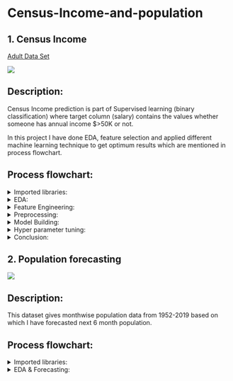 # Census-Income-and-population
## 1. Census Income
[Adult Data Set](https://archive.ics.uci.edu/ml/datasets/adult)

<img src="https://th.bing.com/th/id/R.552dedf6558abb339fee0e3761352307?rik=Y7fvnO3L7IE0sg&riu=http%3a%2f%2ffreedomandprosperity.org%2fwp-content%2fuploads%2f2015%2f09%2fCensus-Income-600x390.jpg&ehk=qXkQhqDZdZANcrKBulbhzpVdkcCBN3zUsG%2bq4VGPDcg%3d&risl=&pid=ImgRaw&r=0" />

## Description:
Census Income prediction is part of Supervised learning (binary classification) where target column (salary) contains the values whether someone has annual income $>50K or not. 

In this project I have done EDA, feature selection and applied different machine learning technique to get optimum results which are mentioned in process flowchart.

## Process flowchart:

<details>
    <summary>Imported libraries:</summary>
  
### For EDA and preprocessing
  
1.  numpy (for mathematical calculation)<br>
2.  pandas (for data importing and manipulation in the form of DataFrame)<br>
3.  matplotib.pyplot (for data visualization)<br>
4.  seaborn (for data visualization)<br>
5.  OrdinalEncoder (for encoding ordinal categorical column)<br>
6.  OneHotEncoder (for encoding nominal categorical column)
7.  StandardScaler (for scaling)<br>
8.  PolynomialFeatures (for polynomial logistic regression)<br>
9.  ColumnTransformer (to pipeline the preprocessing part)<br>
10. make_pipeline (to pipeline the model building part in less time)<br>
11. RandomOverSampler (to handle imbalanced dataset)
12. train_test_split (for splitting dataset into training and testing)<br>
13. cross_val_score (for cross validation)
  
### For model building

14. LogisticRegression<br>
15. KNeighborsClassifier<br>
16. RandomForestClassifier<br> 
17. VotingClassifier<br>
18. BaggingClassifier<br>
19. StackingClassifier<br>
20. GradientBoostingClassifier<br>
21. SVC
  
### For hyperparameter tuning
  
22. RandomizedSearchCV<br>
23. GridSearchCV<br>
  
## For accuracy measurement
  
24. confusion_matrix<br>
25. plot_confusion_matrix<br>
26. classification_report
 

</details>
<details>
    <summary>EDA:</summary>
1. Null value Analysis<br>
2. Outlier Analysis<br>
3. Plotting data to get insight
 </details> 
 <details>
    <summary>Feature Engineering:</summary>
1. Feature Selection (correlation and IV analysis)<br>
 </details> 
 
<details>
    <summary>Preprocessing:</summary>
  1. Scaling the dataset for some specific model linke knn<br>
  2. Ordinal encoding and One hot encoding<br>
  3. Using oversampling technique as data is imbalanced
 </details>
<details>
    <summary>Model Building:</summary>
  1. Logistic regression <br>
  2. Random forest classifier<br>
  3. KNN classifier<br>
  4. Voting classifier<br>
  5. Bagging classifier<br>
  6. SVM<br>
  7. Gradient boosting<br>
  8. Stacking
 </details>
  <details>
    <summary>Hyper parameter tuning:</summary>
  1. Logistic regression -Polynomial regression (with degree 2, 3, 4), l1,l2, and elasticnet with different values using Randomized and Gridsearch CV <br>
  2. Random forest regression - different hyper parameters using randomized search CV and grid search CV
  3. KNN - testing at different n_neighbours
  4. SVM - testing at different kernel like rbf and polynomial of different degrees
 </details>
  <details>
    <summary>Conclusion:</summary>
  1. Random forest  gives highest accuracy (89%) and highest precision (60%) for minority class<br>
  2. Logistic regression gives highest recall (85%) for minority class<br>
 </details>
 
 ## 2. Population forecasting
 
<img src="https://media.istockphoto.com/vectors/population-demographics-report-pie-chart-composed-of-people-vector-id1150668297" />

## Description:

This dataset gives monthwise population data from 1952-2019 based on which I have forecasted next 6 month population.

## Process flowchart:

<details>
    <summary>Imported libraries:</summary>
    
1. plot_acf
2. plot_pacf
3. ARIMA
4. SARIMAX
5. auto_arima
6. datetime

</details>
<details>
    <summary>EDA & Forecasting:</summary>
1. Null value Analysis<br>
2. Ploting to find trend-seasonality of population and its growth (1st shift)<br>
3. Ploting ACF and PACF to check indirect and direct correlation of previous lag
4. Building model and forecating.
 </details>
